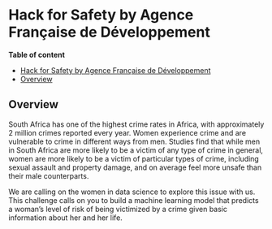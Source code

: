 # Hack for Safety by Agence Française de Développement

**Table of content**
- [Hack for Safety by Agence Française de Développement](#Hack_for_Safety_by_Agence_Française_de_Développement)
 - [Overview](#overview)
 ## Overview
South Africa has one of the highest crime rates in Africa, with approximately 2 million crimes reported every year. Women experience crime and are vulnerable to crime in different ways from men. Studies find that while men in South Africa are more likely to be a victim of any type of crime in general, women are more likely to be a victim of particular types of crime, including sexual assault and property damage, and on average feel more unsafe than their male counterparts.

We are calling on the women in data science to explore this issue with us. This challenge calls on you to build a machine learning model that predicts a woman’s level of risk of being victimized by a crime given basic information about her and her life.
